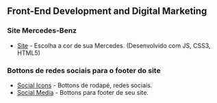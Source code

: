 ## Front-End Development and Digital Marketing ##
### Site Mercedes-Benz ### 
* [Site](https://emersonn-e-coder.github.io/Mercedes-Benz/) - Escolha a cor de sua Mercedes. (Desenvolvido com JS, CSS3, HTML5)
### Bottons de redes sociais para o footer do site ###
* [Social Icons](https://emersonn-e-coder.github.io/Social-icons/) - Bottons de rodapé, redes sociais.
* [Social Media](https://emersonn-e-coder.github.io/Social-Media/) - Bottons para footer de seu site.

